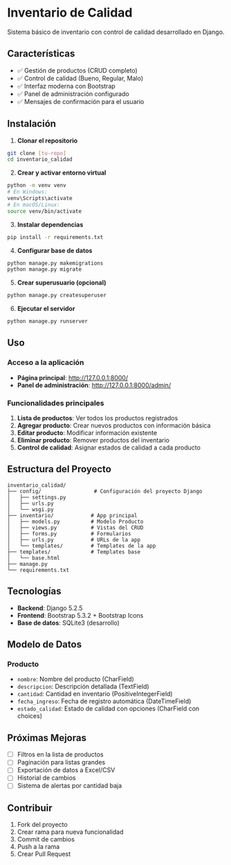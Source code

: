 # Inventario de Calidad

Sistema básico de inventario con control de calidad desarrollado en Django.

## Características

- ✅ Gestión de productos (CRUD completo)
- ✅ Control de calidad (Bueno, Regular, Malo)
- ✅ Interfaz moderna con Bootstrap
- ✅ Panel de administración configurado
- ✅ Mensajes de confirmación para el usuario

## Instalación

1. **Clonar el repositorio**
```bash
git clone [tu-repo]
cd inventario_calidad
```

2. **Crear y activar entorno virtual**
```bash
python -m venv venv
# En Windows:
venv\Scripts\activate
# En macOS/Linux:
source venv/bin/activate
```

3. **Instalar dependencias**
```bash
pip install -r requirements.txt
```

4. **Configurar base de datos**
```bash
python manage.py makemigrations
python manage.py migrate
```

5. **Crear superusuario (opcional)**
```bash
python manage.py createsuperuser
```

6. **Ejecutar el servidor**
```bash
python manage.py runserver
```

## Uso

### Acceso a la aplicación
- **Página principal**: http://127.0.0.1:8000/
- **Panel de administración**: http://127.0.0.1:8000/admin/

### Funcionalidades principales

1. **Lista de productos**: Ver todos los productos registrados
2. **Agregar producto**: Crear nuevos productos con información básica
3. **Editar producto**: Modificar información existente
4. **Eliminar producto**: Remover productos del inventario
5. **Control de calidad**: Asignar estados de calidad a cada producto

## Estructura del Proyecto

```
inventario_calidad/
├── config/                 # Configuración del proyecto Django
│   ├── settings.py
│   ├── urls.py
│   └── wsgi.py
├── inventario/            # App principal
│   ├── models.py          # Modelo Producto
│   ├── views.py           # Vistas del CRUD
│   ├── forms.py           # Formularios
│   ├── urls.py            # URLs de la app
│   └── templates/         # Templates de la app
├── templates/             # Templates base
│   └── base.html
├── manage.py
└── requirements.txt
```

## Tecnologías

- **Backend**: Django 5.2.5
- **Frontend**: Bootstrap 5.3.2 + Bootstrap Icons
- **Base de datos**: SQLite3 (desarrollo)

## Modelo de Datos

### Producto
- `nombre`: Nombre del producto (CharField)
- `descripcion`: Descripción detallada (TextField)
- `cantidad`: Cantidad en inventario (PositiveIntegerField)
- `fecha_ingreso`: Fecha de registro automática (DateTimeField)
- `estado_calidad`: Estado de calidad con opciones (CharField con choices)

## Próximas Mejoras

- [ ] Filtros en la lista de productos
- [ ] Paginación para listas grandes
- [ ] Exportación de datos a Excel/CSV
- [ ] Historial de cambios
- [ ] Sistema de alertas por cantidad baja

## Contribuir

1. Fork del proyecto
2. Crear rama para nueva funcionalidad
3. Commit de cambios
4. Push a la rama
5. Crear Pull Request